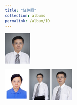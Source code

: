 ```yaml
---
title: "证件照"
collection: albums
permalink: /album/ID
---
```

<style>.gallery-img{ height: 150px;object-fit: cover;margin-bottom: 4px;}</style><a href="../keli_photo/ID/韩克利-证件照.jpg"><img src="../keli_photo/ID/韩克利-证件照.jpg" height="100"></a>
<a href="../keli_photo/ID/韩克利1寸.jpg"><img src="../keli_photo/ID/韩克利1寸.jpg" height="100"></a>
<a href="../keli_photo/ID/韩克利-形象照.jpg"><img src="../keli_photo/ID/韩克利-形象照.jpg" height="100"></a>
<a href="../keli_photo/ID/P020180928258101403240.jpg"><img src="../keli_photo/ID/P020180928258101403240.jpg" height="100"></a>
